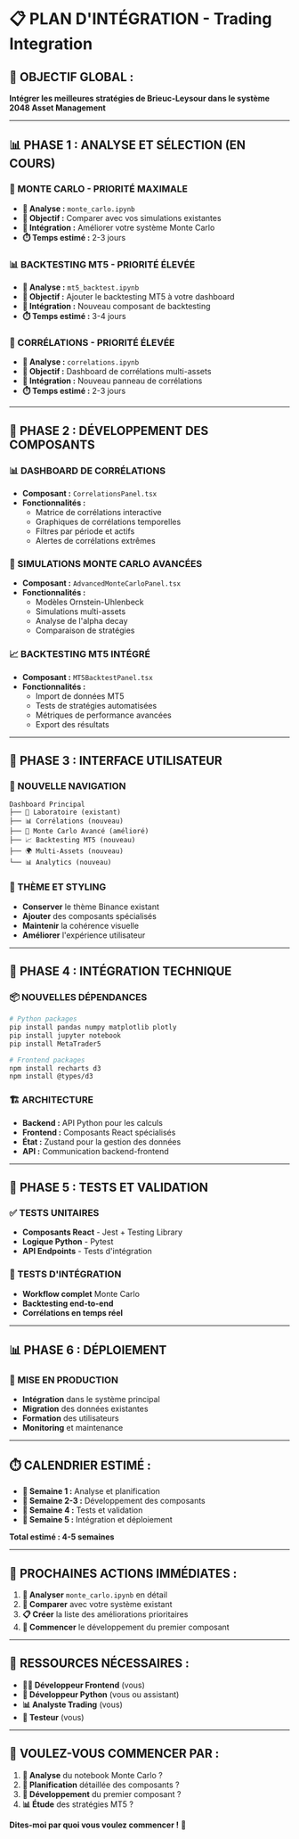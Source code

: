 # 📋 PLAN D'INTÉGRATION - Trading Integration

## 🎯 **OBJECTIF GLOBAL :**

**Intégrer les meilleures stratégies de Brieuc-Leysour dans le système 2048 Asset Management**

---

## 📊 **PHASE 1 : ANALYSE ET SÉLECTION (EN COURS)**

### **🎲 MONTE CARLO - PRIORITÉ MAXIMALE**
- **📖 Analyse :** `monte_carlo.ipynb`
- **🎯 Objectif :** Comparer avec vos simulations existantes
- **🔄 Intégration :** Améliorer votre système Monte Carlo
- **⏱️ Temps estimé :** 2-3 jours

### **📊 BACKTESTING MT5 - PRIORITÉ ÉLEVÉE**
- **📖 Analyse :** `mt5_backtest.ipynb`
- **🎯 Objectif :** Ajouter le backtesting MT5 à votre dashboard
- **🔄 Intégration :** Nouveau composant de backtesting
- **⏱️ Temps estimé :** 3-4 jours

### **🔗 CORRÉLATIONS - PRIORITÉ ÉLEVÉE**
- **📖 Analyse :** `correlations.ipynb`
- **🎯 Objectif :** Dashboard de corrélations multi-assets
- **🔄 Intégration :** Nouveau panneau de corrélations
- **⏱️ Temps estimé :** 2-3 jours

---

## 🚀 **PHASE 2 : DÉVELOPPEMENT DES COMPOSANTS**

### **📊 DASHBOARD DE CORRÉLATIONS**
- **Composant :** `CorrelationsPanel.tsx`
- **Fonctionnalités :**
  - Matrice de corrélations interactive
  - Graphiques de corrélations temporelles
  - Filtres par période et actifs
  - Alertes de corrélations extrêmes

### **🎲 SIMULATIONS MONTE CARLO AVANCÉES**
- **Composant :** `AdvancedMonteCarloPanel.tsx`
- **Fonctionnalités :**
  - Modèles Ornstein-Uhlenbeck
  - Simulations multi-assets
  - Analyse de l'alpha decay
  - Comparaison de stratégies

### **📈 BACKTESTING MT5 INTÉGRÉ**
- **Composant :** `MT5BacktestPanel.tsx`
- **Fonctionnalités :**
  - Import de données MT5
  - Tests de stratégies automatisées
  - Métriques de performance avancées
  - Export des résultats

---

## 🎨 **PHASE 3 : INTERFACE UTILISATEUR**

### **📱 NOUVELLE NAVIGATION**
```
Dashboard Principal
├── 🧪 Laboratoire (existant)
├── 📊 Corrélations (nouveau)
├── 🎲 Monte Carlo Avancé (amélioré)
├── 📈 Backtesting MT5 (nouveau)
├── 🌍 Multi-Assets (nouveau)
└── 📊 Analytics (nouveau)
```

### **🎨 THÈME ET STYLING**
- **Conserver** le thème Binance existant
- **Ajouter** des composants spécialisés
- **Maintenir** la cohérence visuelle
- **Améliorer** l'expérience utilisateur

---

## 🔄 **PHASE 4 : INTÉGRATION TECHNIQUE**

### **📦 NOUVELLES DÉPENDANCES**
```bash
# Python packages
pip install pandas numpy matplotlib plotly
pip install jupyter notebook
pip install MetaTrader5

# Frontend packages
npm install recharts d3
npm install @types/d3
```

### **🏗️ ARCHITECTURE**
- **Backend :** API Python pour les calculs
- **Frontend :** Composants React spécialisés
- **État :** Zustand pour la gestion des données
- **API :** Communication backend-frontend

---

## 🧪 **PHASE 5 : TESTS ET VALIDATION**

### **✅ TESTS UNITAIRES**
- **Composants React** - Jest + Testing Library
- **Logique Python** - Pytest
- **API Endpoints** - Tests d'intégration

### **🔄 TESTS D'INTÉGRATION**
- **Workflow complet** Monte Carlo
- **Backtesting end-to-end**
- **Corrélations en temps réel**

---

## 📊 **PHASE 6 : DÉPLOIEMENT**

### **🚀 MISE EN PRODUCTION**
- **Intégration** dans le système principal
- **Migration** des données existantes
- **Formation** des utilisateurs
- **Monitoring** et maintenance

---

## ⏱️ **CALENDRIER ESTIMÉ :**

- **📅 Semaine 1 :** Analyse et planification
- **📅 Semaine 2-3 :** Développement des composants
- **📅 Semaine 4 :** Tests et validation
- **📅 Semaine 5 :** Intégration et déploiement

**Total estimé : 4-5 semaines**

---

## 🎯 **PROCHAINES ACTIONS IMMÉDIATES :**

1. **📖 Analyser** `monte_carlo.ipynb` en détail
2. **🎯 Comparer** avec votre système existant
3. **📋 Créer** la liste des améliorations prioritaires
4. **🔄 Commencer** le développement du premier composant

---

## 💪 **RESSOURCES NÉCESSAIRES :**

- **👨‍💻 Développeur Frontend** (vous)
- **🐍 Développeur Python** (vous ou assistant)
- **📊 Analyste Trading** (vous)
- **🧪 Testeur** (vous)

---

## 🚀 **VOULEZ-VOUS COMMENCER PAR :**

1. **📖 Analyse** du notebook Monte Carlo ?
2. **🎯 Planification** détaillée des composants ?
3. **🔄 Développement** du premier composant ?
4. **📊 Étude** des stratégies MT5 ?

**Dites-moi par quoi vous voulez commencer !** 🎉


